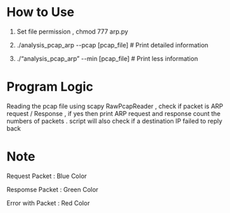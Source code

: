 # How to Use

   1) Set file permission , chmod 777 arp.py
  
   2) ./analysis_pcap_arp --pcap [pcap_file]   # Print detailed information
   
   3) ./“analysis_pcap_arp” --min [pcap_file]  # Print less information
   
# Program Logic

  Reading the pcap file using scapy RawPcapReader , check if packet is ARP request / Response , if yes then print ARP request and response count the numbers of
  packets . script will also check if a destination IP failed to reply back
  
# Note
 
  Request Packet     : Blue Color
  
  Respomse Packet    : Green Color
  
  Error with Packet  : Red Color
